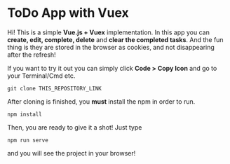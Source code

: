 # ToDo App with Vuex

Hi! This is a simple **Vue.js + Vuex** implementation. In this app you can **create, edit, complete, delete** and **clear the completed tasks**. And the fun thing is they are stored in the browser as cookies, and not disappearing after the refresh! 

If you want to try it out you can simply click **Code > Copy Icon** and go to your Terminal/Cmd etc.

    git clone THIS_REPOSITORY_LINK

After cloning is finished, you **must** install the npm in order to run.

    npm install
    
Then, you are ready to give it a shot! Just type

    npm run serve
and you will see the project in your browser!
